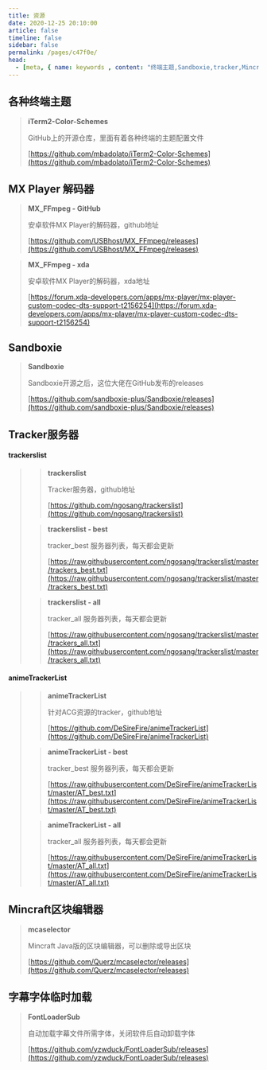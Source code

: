 ```yaml
---
title: 资源
date: 2020-12-25 20:10:00
article: false
timeline: false
sidebar: false
permalink: /pages/c47f0e/
head:
  - [meta, { name: keywords , content: "终端主题,Sandboxie,tracker,Mincraft,字幕" }]
---
```




## 各种终端主题

> **iTerm2-Color-Schemes**
>
> GitHub上的开源仓库，里面有着各种终端的主题配置文件
>
> [https://github.com/mbadolato/iTerm2-Color-Schemes](https://github.com/mbadolato/iTerm2-Color-Schemes)

## MX Player 解码器

> **MX_FFmpeg - GitHub**
>
> 安卓软件MX Player的解码器，github地址
>
> [https://github.com/USBhost/MX_FFmpeg/releases](https://github.com/USBhost/MX_FFmpeg/releases)

> **MX_FFmpeg - xda**
>
> 安卓软件MX Player的解码器，xda地址
>
> [https://forum.xda-developers.com/apps/mx-player/mx-player-custom-codec-dts-support-t2156254](https://forum.xda-developers.com/apps/mx-player/mx-player-custom-codec-dts-support-t2156254)

## Sandboxie

> **Sandboxie**
>
> Sandboxie开源之后，这位大佬在GitHub发布的releases
>
> [https://github.com/sandboxie-plus/Sandboxie/releases](https://github.com/sandboxie-plus/Sandboxie/releases)

## Tracker服务器

#### trackerslist

> > **trackerslist**
> >
> > Tracker服务器，github地址
> >
> > [https://github.com/ngosang/trackerslist](https://github.com/ngosang/trackerslist)
>
> > **trackerslist - best**
> >
> > tracker_best 服务器列表，每天都会更新
> >
> > [https://raw.githubusercontent.com/ngosang/trackerslist/master/trackers_best.txt](https://raw.githubusercontent.com/ngosang/trackerslist/master/trackers_best.txt)
>
> > **trackerslist - all**
> >
> > tracker_all 服务器列表，每天都会更新
> >
> > [https://raw.githubusercontent.com/ngosang/trackerslist/master/trackers_all.txt](https://raw.githubusercontent.com/ngosang/trackerslist/master/trackers_all.txt)

#### animeTrackerList

> > **animeTrackerList**
> >
> > 针对ACG资源的tracker，github地址
> >
> > [https://github.com/DeSireFire/animeTrackerList](https://github.com/DeSireFire/animeTrackerList)
>
> > **animeTrackerList - best**
> >
> > tracker_best 服务器列表，每天都会更新
> >
> > [https://raw.githubusercontent.com/DeSireFire/animeTrackerList/master/AT_best.txt](https://raw.githubusercontent.com/DeSireFire/animeTrackerList/master/AT_best.txt)
>
> > **animeTrackerList - all**
> >
> > tracker_all 服务器列表，每天都会更新
> >
> > [https://raw.githubusercontent.com/DeSireFire/animeTrackerList/master/AT_all.txt](https://raw.githubusercontent.com/DeSireFire/animeTrackerList/master/AT_all.txt)

## Mincraft区块编辑器

> **mcaselector**
>
> Mincraft Java版的区块编辑器，可以删除或导出区块
>
> [https://github.com/Querz/mcaselector/releases](https://github.com/Querz/mcaselector/releases)

## 字幕字体临时加载

> **FontLoaderSub**
>
> 自动加载字幕文件所需字体，关闭软件后自动卸载字体
>
> [https://github.com/yzwduck/FontLoaderSub/releases](https://github.com/yzwduck/FontLoaderSub/releases)

